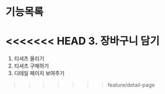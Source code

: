# 기능목록

<<<<<<< HEAD
3. 장바구니 담기
=======
1. 티셔츠 올리기
2. 티셔츠 구매하기
3. 디테일 페이지 보여주기
>>>>>>> feature/detail-page
